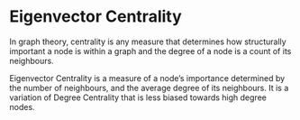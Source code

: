 # Eigenvector Centrality

In graph theory, centrality is any measure that determines how
structurally important a node is within a graph and the degree of a node
is a count of its neighbours.

Eigenvector Centrality is a measure of a node’s importance determined by
the number of neighbours, and the average degree of its neighbours. It
is a variation of Degree Centrality that is less biased towards high
degree nodes.
